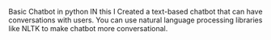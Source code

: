 Basic Chatbot in python
IN this I Created a text-based chatbot that can have conversations with users. You can use natural 
language processing libraries like NLTK to make chatbot more conversational.
